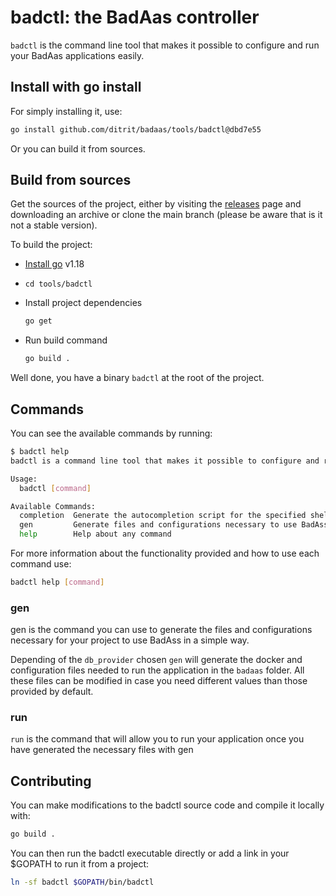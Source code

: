 # badctl: the BadAas controller

`badctl` is the command line tool that makes it possible to configure and run your BadAas applications easily.

## Install with go install

For simply installing it, use:

<!-- TODO remove commit when badctl has a first tagged version -->
```bash
go install github.com/ditrit/badaas/tools/badctl@dbd7e55
```

Or you can build it from sources.

## Build from sources

Get the sources of the project, either by visiting the [releases](https://github.com/ditrit/badaas/releases) page and downloading an archive or clone the main branch (please be aware that is it not a stable version).

To build the project:

- [Install go](https://go.dev/dl/#go1.18.4) v1.18
- `cd tools/badctl`
- Install project dependencies

    ```bash
    go get
    ```

- Run build command

    ```bash
    go build .
    ```

Well done, you have a binary `badctl` at the root of the project.

## Commands

You can see the available commands by running:

```bash
$ badctl help
badctl is a command line tool that makes it possible to configure and run your BadAas applications easily

Usage:
  badctl [command]

Available Commands:
  completion  Generate the autocompletion script for the specified shell
  gen         Generate files and configurations necessary to use BadAss
  help        Help about any command
```

For more information about the functionality provided and how to use each command use:

```bash
badctl help [command]
```

### gen

gen is the command you can use to generate the files and configurations necessary for your project to use BadAss in a simple way.

Depending of the `db_provider` chosen `gen` will generate the docker and configuration files needed to run the application in the `badaas` folder. All these files can be modified in case you need different values than those provided by default.

### run

`run` is the command that will allow you to run your application once you have generated the necessary files with gen

## Contributing

You can make modifications to the badctl source code and compile it locally with:

```bash
go build .
```

You can then run the badctl executable directly or add a link in your $GOPATH to run it from a project:

```bash
ln -sf badctl $GOPATH/bin/badctl
```
